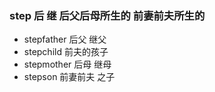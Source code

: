 ### step 后 继 后父后母所生的 前妻前夫所生的

- stepfather 后父 继父
- stepchild 前夫的孩子
- stepmother 后母 继母
- stepson 前妻前夫 之子